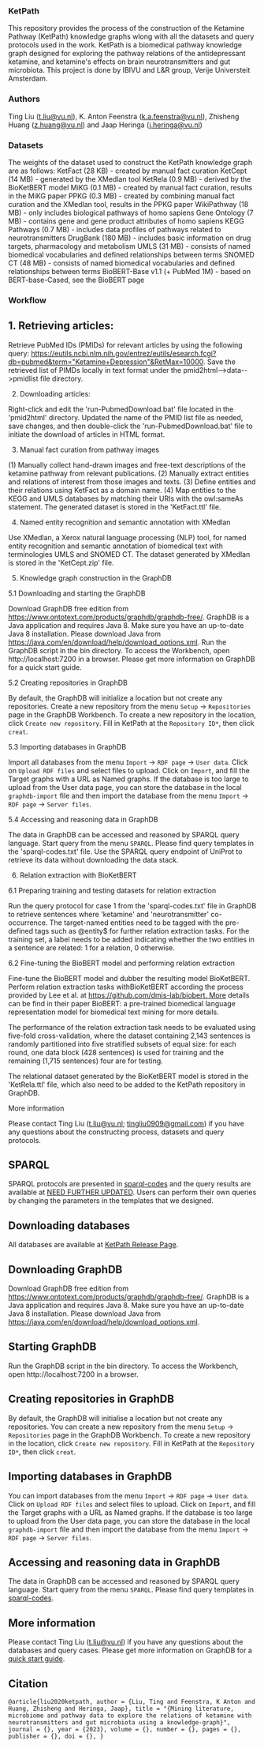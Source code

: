 ### KetPath
This repository provides the process of the construction of the Ketamine Pathway (KetPath) knowledge graphs wlong with all the datasets and query protocols used in the work. KetPath is a biomedical pathway knowledge graph designed for exploring the pathway relations of the antidepressant ketamine, and ketamine's effects on brain neurotransmitters and gut microbiota. This project is done by IBIVU and L&R group, Verije Universteit Amsterdam. 

### Authors
Ting Liu (t.liu@vu.nl), K. Anton Feenstra (k.a.feenstra@vu.nl), Zhisheng Huang (z.huang@vu.nl) and Jaap Heringa (j.heringa@vu.nl)

### Datasets

The weights of the dataset used to construct the KetPath knowledge graph are as follows:
    KetFact (28 KB) - created by manual fact curation
    KetCept (14 MB) - generated by the XMedlan tool
    KetRela (0.9 MB) - derived by the BioKetBERT model
    MiKG (0.1 MB) - created by manual fact curation, results in the MiKG paper
    PPKG (0.3 MB) - created by combining manual fact curation and the XMedlan tool, results in the PPKG paper
    WikiPathway (18 MB) - only includes biological pathways of homo sapiens
    Gene Ontology (7 MB) - contains gene and gene product attributes of homo sapiens
    KEGG Pathways (0.7 MB) - includes data profiles of pathways related to neurotransmitters
    DrugBank (180 MB) - includes basic information on drug targets, pharmacology and metabolism
    UMLS (31 MB) - consists of named biomedical vocabularies and defined relationships between terms
    SNOMED CT (48 MB) - consists of named biomedical vocabularies and defined relationships between terms
    BioBERT-Base v1.1 (+ PubMed 1M) - based on BERT-base-Cased, see the BioBERT page

### Workflow

## 1. Retrieving articles: 

Retrieve PubMed IDs (PMIDs) for relevant articles by using the following query: https://eutils.ncbi.nlm.nih.gov/entrez/eutils/esearch.fcgi?db=pubmed&term="Ketamine+Depression"&RetMax=10000. Save the retrieved list of PIMDs locally in text format under the pmid2html-->data-->pmidlist file directory.

2. Downloading articles: 

Right-click and edit the 'run-PubmedDownload.bat' file located in the 'pmid2html' directory. Updated the name of the PMID list file as needed, save changes, and then double-click the 'run-PubmedDownload.bat' file to initiate the download of articles in HTML format.

3. Manual fact curation from pathway images

(1) Manually collect hand-drawn images and free-text descriptions of the ketamine pathway from relevant publications. (2) Manually extract entities and relations of interest from those images and texts. (3) Define entities and their relations using KetFact as a domain name. (4) Map entities to the KEGG and UMLS databases by matching their URIs with the owl:sameAs statement. The generated dataset is stored in the 'KetFact.ttl' file.

4. Named entity recognition and semantic annotation with XMedlan

Use XMedlan, a Xerox natural language processing (NLP) tool, for named entity recognition and semantic annotation of biomedical text with terminologies UMLS and SNOMED CT. The dataset generated by XMedlan is stored in the 'KetCept.zip' file.

5. Knowledge graph construction in the GraphDB

5.1 Downloading and starting the GraphDB

Download GraphDB free edition from https://www.ontotext.com/products/graphdb/graphdb-free/. GraphDB is a Java application and requires Java 8. Make sure you have an up-to-date Java 8 installation. Please download Java from https://java.com/en/download/help/download_options.xml. Run the GraphDB script in the bin directory. To access the Workbench, open http://localhost:7200 in a browser. Please get more information on GraphDB for a quick start guide.

5.2 Creating repositories in GraphDB

By default, the GraphDB will initialize a location but not create any repositories. Create a new repository from the menu `Setup` -> `Repositories` page in the GraphDB Workbench. To create a new repository in the location, click `Create new repository`. Fill in KetPath at the `Repository ID*`, then click `creat`.

5.3 Importing databases in GraphDB

Import all databases from the menu `Import` -> `RDF page` -> `User data`. Click on `Upload RDF files` and select files to upload. Click on `Import`, and fill the Target graphs with a URL as Named graphs. If the database is too large to upload from the User data page, you can store the database in the local `graphdb-import` file and then import the database from the menu `Import` -> `RDF page` -> `Server files`.

5.4 Accessing and reasoning data in GraphDB

The data in GraphDB can be accessed and reasoned by SPARQL query language. Start query from the menu `SPARQL`. Please find query templates in the 'sparql-codes.txt' file. Use the SPARQL query endpoint of UniProt to retrieve its data without downloading the data stack.

6. Relation extraction with BioKetBERT

6.1 Preparing training and testing datasets for relation extraction

Run the query protocol for case 1 from the 'sparql-codes.txt' file in GraphDB to retrieve sentences where 'ketamine' and 'neurotransmitter' co-occurrence. The target-named entities need to be tagged with the pre-defined tags such as @entity$ for further relation extraction tasks. For the training set, a label needs to be added indicating whether the two entities in a sentence are related: 1 for a relation, 0 otherwise. 

6.2 Fine-tuning the BioBERT model and performing relation extraction

Fine-tune the BioBERT model and dubber the resulting model BioKetBERT. Perform relation extraction tasks withBioKetBERT according the process provided by Lee et al. at https://github.com/dmis-lab/biobert. More details can be find in their paper BioBERT: a pre-trained biomedical language representation model for biomedical text mining for more details. 

The performance of the relation extraction task needs to be evaluated using five-fold cross-validation, where the dataset containing 2,143 sentences is randomly partitioned into five stratified subsets of equal size: for each round, one data block (428 sentences) is used for training and the remaining (1,715 sentences) four are for testing.

The relational dataset generated by the BioKetBERT model is stored in the 'KetRela.ttl' file, which also need to be added to the KetPath repository in GraphDB.

More information

Please contact Ting Liu (t.liu@vu.nl; tingliu0909@gmail.com) if you have any questions about the constructing process, datasets and query protocols.

## SPARQL
SPARQL protocols are presented in [sparql-codes](https://github.com/tingcosmos/KetPath/blob/main/sparql-codes) and the query results are available at [NEED FURTHER UPDATED](). Users can perform their own queries by changing the parameters in the templates that we designed.

## Downloading databases
All databases are available at [KetPath Release Page](https://github.com/tingcosmos/KetPath/releases/).

## Downloading GraphDB
Download GraphDB free edition from https://www.ontotext.com/products/graphdb/graphdb-free/.
GraphDB is a Java application and requires Java 8. Make sure you have an up-to-date Java 8 installation.
Please download Java from https://java.com/en/download/help/download_options.xml.

## Starting GraphDB
Run the GraphDB script in the bin directory. To access the Workbench, open http://localhost:7200 in a browser.

## Creating repositories in GraphDB
By default, the GraphDB will initialise a location but not create any repositories.
You can create a new repository from the menu `Setup` -> `Repositories` page in the GraphDB Workbench.
To create a new repository in the location, click `Create new repository`.
Fill in KetPath at the `Repository ID*`, then click `creat`.

## Importing databases in GraphDB
You can import databases from the menu `Import` -> `RDF page` -> `User data`.
Click on `Upload RDF files` and select files to upload.
Click on `Import`, and fill the Target graphs with a URL as Named graphs.
If the database is too large to upload from the User data page, you can store the database in the local `graphdb-import` file and then import the database from the menu `Import` -> `RDF page` -> `Server files`.

## Accessing and reasoning data in GraphDB
The data in GraphDB can be accessed and reasoned by SPARQL query language.
Start query from the menu `SPARQL`.
Please find query templates in [sparql-codes](https://github.com/tingcosmos/KetPath/blob/main/sparql-codes).

## More information
Please contact Ting Liu (t.liu@vu.nl) if you have any questions about the databases and query cases.
Please get more information on GraphDB for a [quick start guide](http://graphdb.ontotext.com/documentation/free/quick-start-guide.html).

## Citation
`@article{liu2020ketpath,
    author = {Liu, Ting and Feenstra, K Anton and Huang, Zhisheng and Heringa, Jaap},
    title = "{Mining literature, microbiome and pathway data to explore the relations of ketamine with neurotransmitters and gut microbiota using a knowledge-graph}",
    journal = {},
    year = {2023},
    volume = {},
    number = {},
    pages = {},
    publisher = {},
    doi = {},
}`
